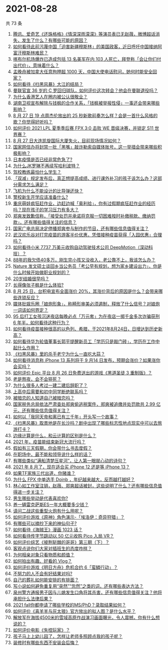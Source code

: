 # 2021-08-28

共 73 条

<!-- BEGIN -->
<!-- 最后更新时间 Sat Aug 28 2021 09:39:34 GMT+0800 (China Standard Time) -->

1. [腾讯、爱奇艺《还珠格格》《情深深雨濛濛》等演员表已无赵薇，微博超话消失，发生了什么？有哪些可能的原因？](https://www.zhihu.com/question/482736545)
1. [如何看待此前污蔑中国「迫害新疆穆斯林」的美国政客，近日呼吁中国接纳阿富汗穆斯林难民？](https://www.zhihu.com/question/482906017)
1. [喀布尔机场爆炸已造成包括 13 名美军在内 103
   人死亡，拜登称「会让你们付出代价」，意味着什么？](https://www.zhihu.com/question/482892549)
1. [孟晚舟被加拿大任意拘押超 1000
   天，中国大使电话慰问，她何时能安全回家？](https://www.zhihu.com/question/482692390)
1. [如何看待《扫黑风暴》大江的结局？](https://www.zhihu.com/question/481415203)
1. [曼联官宣 36 岁的 C
   罗回归球队，如何评价这次转会？他会在曼联退役吗？](https://www.zhihu.com/question/482991121)
1. [为什么香港艺人在圈内被公认很敬业？](https://www.zhihu.com/question/482641164)
1. [湖南卫视宣布解除与钱枫的合作关系，「钱枫被举报性侵」一事还会带来哪些影响？](https://www.zhihu.com/question/482863334)
1. [8 月 27 日 19 点周杰伦放出的 25
   秒新歌前奏怎么样？会是一首什么风格的歌？你觉得好听吗？](https://www.zhihu.com/question/482950167)
1. [如何评价 2021 LPL 夏季季后赛 FPX 3:0 击败 WE 晋级决赛，并锁定 S11
   世界赛？](https://www.zhihu.com/question/482911674)
1. [8 月 27 日大连凯旋国际大厦失火，目前现场情况如何？](https://www.zhihu.com/question/482940869)
1. [国家网信办将封禁一批「黑嘴」敲诈勒索自媒体账号，这一举措会带来哪些积极影响？](https://www.zhihu.com/question/482931007)
1. [日本疫情是否已经非常危急了?](https://www.zhihu.com/question/479699303)
1. [为什么JK罗琳不再续写哈利波特？](https://www.zhihu.com/question/311933906)
1. [驾校教练最怕什么学生？](https://www.zhihu.com/question/453063198)
1. [「双减」规定发布后，真正想提高成绩、进行课外补习的孩子该怎么办？这部分需求怎么满足？](https://www.zhihu.com/question/474700861)
1. [飞机为什么不能设计的比导弹还快？](https://www.zhihu.com/question/476376732)
1. [警校新生开学应该准备什么?](https://www.zhihu.com/question/474708637)
1. [重庆萌娃疯狂赶作业，边赶边喊「奥利给」，你有过假期疯狂赶作业的经历吗？现在孩子的学习压力有多大？](https://www.zhihu.com/question/482816846)
1. [郑爽发致歉信称，「接受处罚并承诺将克服一切困难按时补缴税款、缴纳罚款」，还有哪些值得关注的信息？](https://www.zhihu.com/question/482928682)
1. [国家广电总局决定停播郑爽参与制作的节目，还有哪些信息值得关注？](https://www.zhihu.com/question/482824110)
1. [武汉欢乐谷对打完疫苗的游客半价优惠，凭借接种疫苗获得「入园优惠」合理吗？](https://www.zhihu.com/question/482628440)
1. [如何看待小米 7737 万美元收购自动驾驶技术公司
   DeepMotion（深动科技）？](https://www.zhihu.com/question/482442685)
1. [88年的我欠债40多万，刚生完小孩又没收入，老公靠不上，我该怎么办？](https://www.zhihu.com/question/461493299)
1. [Nature
   发文硕士谈回乡当公务员「考公早有规划，想为家乡建设出力」，你是什么时候开始做职业规划的？](https://www.zhihu.com/question/482388825)
1. [20岁结婚很早吗？](https://www.zhihu.com/question/481603004)
1. [长得像张子枫是什么体验?](https://www.zhihu.com/question/359788244)
1. [8 月 25 日，台积电宣布全面涨价
   20%，其涨价背后的原因是什么？会带来哪些连锁反应？](https://www.zhihu.com/question/482405863)
1. [媒体批娱乐圈「娘炮形象」，称畸形审美必须遏制，释放了什么信号？对娘炮一词该如何界定？](https://www.zhihu.com/question/482856808)
1. [95 后打工女孩沉迷夜店每晚必点「万元套」为在夜店一掷千金多次诈骗获刑 6
   年半，如何看待这种行为？](https://www.zhihu.com/question/480447722)
1. [如何看待疫苗接种很高的以色列、希腊，于2021年8月24日，日增达到历史新高？](https://www.zhihu.com/question/482497684)
1. [如何看待华为轮值董事长郭平提醒新员工「学历只是敲门砖」，学历在工作中起什么作用？](https://www.zhihu.com/question/480600584)
1. [《扫黑风暴》里的杀手老宁为什么一直吃大蒜？](https://www.zhihu.com/question/481993991)
1. [如何看待消息称 iPhone 13 系列将于 9 月14
   日发布，预期会涨价？如果涨你会买吗？](https://www.zhihu.com/question/482702668)
1. [如何评价 Epic 平台 8 月 26 日免费送出的游戏《黑道圣徒 3
   重制版》？](https://www.zhihu.com/question/482671149)
1. [老是熬夜，会不会猝死？](https://www.zhihu.com/question/482385790)
1. [为什么很多人考过一建二建后辞职了？](https://www.zhihu.com/question/423988927)
1. [上高中后需要和初中同学断绝联系吗？](https://www.zhihu.com/question/482604547)
1. [被暗恋的人知道自己被暗恋吗？](https://www.zhihu.com/question/434616658)
1. [国家税务总局依法严肃查处郑爽偷逃税案件，郑爽被追缴并处罚款共 2.99
   亿元，还有哪些信息值得关注？](https://www.zhihu.com/question/482812990)
1. [如何以「我同天帝和离已有三千年」开头写一个故事？](https://www.zhihu.com/question/474685510)
1. [《扫黑风暴》取景地是在长沙吗？剧中出现了哪些标志性地点现实中可以去旅游打卡？](https://www.zhihu.com/question/480160564)
1. [边缘计算是什么，和云计算的区别是什么？](https://www.zhihu.com/question/62869157)
1. [2021 年，疫苗能结束新冠大流行吗？](https://www.zhihu.com/question/436868073)
1. [假如有三天假期，你会带什么书去度假？](https://www.zhihu.com/question/476542191)
1. [在职场中，最不能和领导说什么样的话？](https://www.zhihu.com/question/381018631)
1. [有哪些类似“满船清梦压星河”，让人第一眼就心动的诗句？](https://www.zhihu.com/question/298792087)
1. [2021 年 8 月了，现在适合买 iPhone 12 还是等 iPhone
   13？](https://www.zhihu.com/question/482333201)
1. [如果TF家族三代出道，你赌谁？](https://www.zhihu.com/question/480466621)
1. [为什么 FPX 中单选手 Doinb
   ，年纪越来越大，反而越打越好？](https://www.zhihu.com/question/481532834)
1. [林心如工作室注销，赵薇、郑爽超话被封，这些说明了什么？还有哪些信息值得进一步关注？](https://www.zhihu.com/question/482794748)
1. [男生哪些举动是代表喜欢你?](https://www.zhihu.com/question/307189919)
1. [养一辆雷克萨斯ES一年大概要多少钱？](https://www.zhihu.com/question/480931334)
1. [请问二战这些重型火炮有什么用呢？](https://www.zhihu.com/question/481013848)
1. [如何评价游戏《原神》角色演示-「埃洛伊：奇异狩猎」？](https://www.zhihu.com/question/482849524)
1. [有哪些可以摘抄下来的神仙句子?](https://www.zhihu.com/question/349506586)
1. [如何看待《海贼王》漫画 1023 话？](https://www.zhihu.com/question/482788069)
1. [如何看待传字节跳动以 50 亿元收购 Pico 入局 VR？](https://www.zhihu.com/question/482652294)
1. [如何评价综艺《披荆斩棘的哥哥》第三期（下）？](https://www.zhihu.com/question/482841572)
1. [客观点说你们大家对插班生的态度咋样？](https://www.zhihu.com/question/407238820)
1. [为何相亲对象只看物质和颜值？](https://www.zhihu.com/question/473109867)
1. [如何拍出有趣、好看的 Vlog？](https://www.zhihu.com/question/264869718)
1. [如何评价游戏《明日方舟》危机合约 6「蛮鳞行动」？](https://www.zhihu.com/question/482688496)
1. [不努力的人不会有好结果对吗?](https://www.zhihu.com/question/481811391)
1. [自己的葬礼如何能安排的有排面？](https://www.zhihu.com/question/482377652)
1. [写小说如何避免重复用“突然”“忽然”之类的词，还有哪些表达方法？](https://www.zhihu.com/question/482245344)
1. [泉州警方通报男子因与儿媳发生口角将其杀害，还有哪些信息值得关注？他将承担什么法律后果？](https://www.zhihu.com/question/482695708)
1. [2021 fall你都申请了哪些学校的MS/PhD？录取结果如何？](https://www.zhihu.com/question/357928233)
1. [如何评价《喜羊羊与灰太狼》官方放出的拟人图？是什么水平？](https://www.zhihu.com/question/482367510)
1. [解放军在海拔4500米的雪域高原作战演习画面曝光，令人震撼，你有什么想说的？](https://www.zhihu.com/question/482620344)
1. [如何评价电影《失控玩家》？](https://www.zhihu.com/question/425410017)
1. [孩子马上上幼儿园了，怎样让老师多照顾点我的孩子呢？](https://www.zhihu.com/question/481089129)
1. [装修时有哪些东西不安装会后悔？](https://www.zhihu.com/question/481876207)

<!-- END -->
